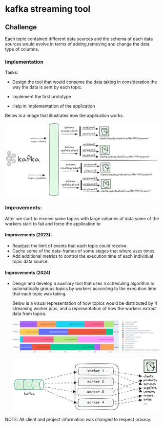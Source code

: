 # kafka streaming tool

## Challenge

Each topic contained different data sources and the schema of each data sources would evolve in terms of adding,removing and change the data type of columns.

### Implementation


Tasks:
- Design the tool that would consume the data taking in consideration the way the data is sent by each topic.

- Implement the first prototype

- Help in implementation of the application

Below is a image that illustrates how the application works.

![alt text](imgs/streaming_tool_img1.png)

### Improvements:

After we start to receive some topics with large volumes of data some of the workers start to fail and force the application to 


#### Improvements (2023):

- Readjust the limit of events that each topic could receive.
- Cache some of the data-frames of some stages that where uses times.
- Add additional metrics to control the execution time of each individual topic data source.


#### Improvements (2024)

- Design and develop a auxiliary tool that uses a scheduling algorithm to automatically groups topics by workers according to the execution time that each topic was taking.

    Below is a visual representation of how topics would be distributed by 4 streaming worker jobs, and a representation of how the workers extract data from topics.

    ![alt text](imgs/scheduler_optimization.png)

    ![alt text](imgs/scheduler_optimization_1.png)

NOTE: All client and project information was changed to respect privacy.
